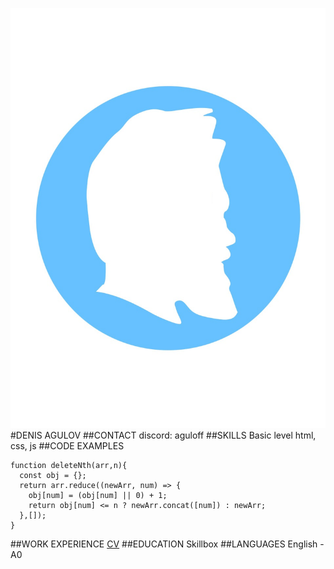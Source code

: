 ![avatar](/images/cv_avatar.jpg 'cv-avatar')
#DENIS AGULOV
##CONTACT
discord: aguloff
##SKILLS
Basic level html, css, js
##CODE EXAMPLES
```
function deleteNth(arr,n){
  const obj = {};
  return arr.reduce((newArr, num) => {
    obj[num] = (obj[num] || 0) + 1;
    return obj[num] <= n ? newArr.concat([num]) : newArr;
  },[]);
}
```
##WORK EXPERIENCE
[CV](https://aguloff.github.io/rsschool-cv/ 'my first CV study project')
##EDUCATION
Skillbox
##LANGUAGES
English - A0